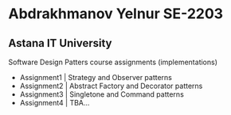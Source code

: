 # Abdrakhmanov Yelnur SE-2203

## Astana IT University

Software Design Patters course assignments (implementations)

-   Assignment1 | Strategy and Observer patterns
-   Assignment2 | Abstract Factory and Decorator patterns
-   Assignment3 | Singletone and Command patterns
-   Assignment4 | TBA...
